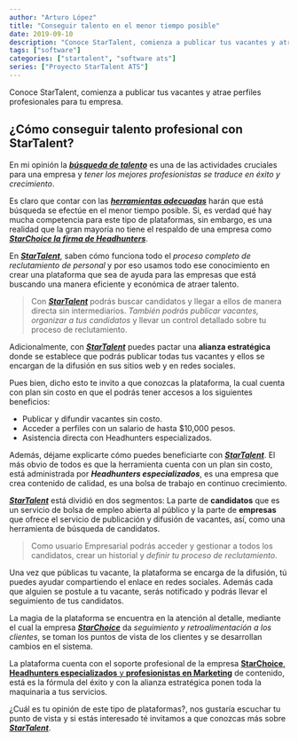 ```yaml
---
author: "Arturo López"
title: "Conseguir talento en el menor tiempo posible"
date: 2019-09-10
description: "Conoce StarTalent, comienza a publicar tus vacantes y atrae perfiles profesionales para tu empresa"
tags: ["software"]
categories: ["startalent", "software ats"]
series: ["Proyecto StarTalent ATS"]
---
```


Conoce StarTalent, comienza a publicar tus vacantes y atrae perfiles profesionales para tu empresa.

## ¿Cómo conseguir talento profesional con StarTalent?

En mi opinión la [***búsqueda de talento***](https://startalent.mx/) es una de las actividades cruciales para una empresa y *tener los mejores profesionistas se traduce en éxito y crecimiento*.

Es claro que contar con las [***herramientas adecuadas***](https://startalent.mx/) harán que está búsqueda se efectúe en el menor tiempo posible. Si, es verdad qué hay mucha competencia para este tipo de plataformas, sin embargo, es una realidad que la gran mayoría no tiene el respaldo de una empresa como [***StarChoice la firma de Headhunters***](https://candidatos.starchoice.com.mx/).

En [***StarTalent***](https://startalent.mx/), saben cómo funciona todo el *proceso completo de reclutamiento de personal* y por eso usamos todo ese conocimiento en crear una plataforma que sea de ayuda para las empresas que está buscando una manera eficiente y económica de atraer talento.

> Con [***StarTalent***](https://startalent.mx/) podrás buscar candidatos y llegar a ellos de manera directa sin intermediarios. *También podrás publicar vacantes, organizar a tus candidatos* y llevar un control detallado sobre tu proceso de reclutamiento.

Adicionalmente, con [***StarTalent***](https://startalent.mx/) puedes pactar una **alianza estratégica** donde se establece que podrás publicar todas tus vacantes y ellos se encargan de la difusión en sus sitios web y en redes sociales.

Pues bien, dicho esto te invito a que conozcas la plataforma, la cual cuenta con plan sin costo en que el podrás tener accesos a los siguientes beneficios:

-   Publicar y difundir vacantes sin costo.
-   Acceder a perfiles con un salario de hasta $10,000 pesos.
-   Asistencia directa con Headhunters especializados.

Además, déjame explicarte cómo puedes beneficiarte con [***StarTalent***](https://startalent.mx/). El más obvio de todos es que la herramienta cuenta con un plan sin costo, está administrada por ***Headhunters especializados***, es una empresa que crea contenido de calidad, es una bolsa de trabajo en continuo crecimiento.

[***StarTalent***](https://startalent.mx/) está dividió en dos segmentos: La parte de **candidatos** que es un servicio de bolsa de empleo abierta al público y la parte de **empresas** que ofrece el servicio de publicación y difusión de vacantes, así, como una herramienta de búsqueda de candidatos.

> Como usuario Empresarial podrás acceder y gestionar a todos los candidatos, crear un historial y *definir tu proceso de reclutamiento*.

Una vez que públicas tu vacante, la plataforma se encarga de la difusión, tú puedes ayudar compartiendo el enlace en redes sociales. Además cada que alguien se postule a tu vacante, serás notificado y podrás llevar el seguimiento de tus candidatos.

La magia de la plataforma se encuentra en la atención al detalle, mediante el cual la empresa [***StarChoice***](https://candidatos.starchoice.com.mx/) da *seguimiento y retroalimentación a los clientes*, se toman los puntos de vista de los clientes y se desarrollan cambios en el sistema.

La plataforma cuenta con el soporte profesional de la empresa [**StarChoice**, **Headhunters especializados** y **profesionistas en Marketing**](https://www.starchoice.com.mx/) de contenido, está es la fórmula del éxito y con la alianza estratégica ponen toda la maquinaria a tus servicios.

¿Cuál es tu opinión de este tipo de plataformas?, nos gustaría escuchar tu punto de vista y si estás interesado té invitamos a que conozcas más sobre [***StarTalent***](https://startalent.mx/).

